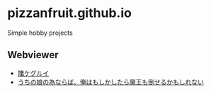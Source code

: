 # pizzanfruit.github.io
Simple hobby projects

## Webviewer
  * [賭ケグルイ](https://pizzanfruit.github.io/webviewer.html/title=kakegurui&vol=1 "Kakegurui Vol.1")
  * [うちの娘の為ならば、俺はもしかしたら魔王も倒せるかもしれない](https://pizzanfruit.github.io/webviewer.html/title=uchinaraba&vol=1 "Uchinaraba Vol.1")
